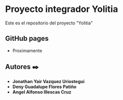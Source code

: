 # Proyecto integrador Yolitia

Este es el repositorio del proyecto "Yolitia"

## GitHub pages

* Proximamente


## Autores ✒️

* **Jonathan Yair Vazquez Uriostegui**
* **Deny Guadalupe Flores Patiño**
* **Angel Alfonso Illescas Cruz**